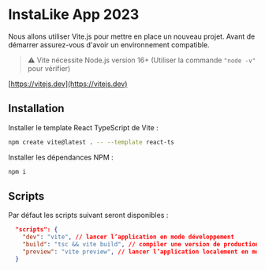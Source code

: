 # InstaLike App 2023

Nous allons utiliser Vite.js pour mettre en place un nouveau projet. Avant de démarrer assurez-vous d'avoir un environnement compatible.

> ⚠️ Vite nécessite Node.js version 16+ (Utiliser la commande `"node -v"` pour vérifier)

[https://vitejs.dev](https://vitejs.dev)

## Installation

Installer le template React TypeScript de Vite :

```bash
npm create vite@latest . -- --template react-ts
```

Installer les dépendances NPM :

```bash
npm i
```

## Scripts

Par défaut les scripts suivant seront disponibles :

```json
  "scripts": {
    "dev": "vite", // lancer l’application en mode développement
    "build": "tsc && vite build", // compiler une version de production
    "preview": "vite preview", // lancer l’application localement en mode production
  }
```
